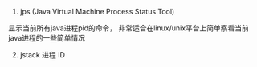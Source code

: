 1. jps (Java Virtual Machine Process Status Tool)

显示当前所有java进程pid的命令，
非常适合在linux/unix平台上简单察看当前java进程的一些简单情况

2. jstack 进程 ID